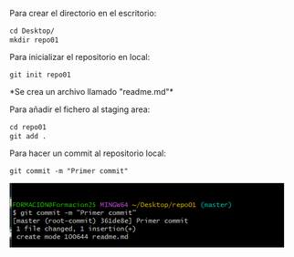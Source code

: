 Para crear el directorio en el escritorio:

```
cd Desktop/
mkdir repo01
```

Para inicializar el repositorio en local:

```
git init repo01
```

\*Se crea un archivo llamado "readme.md"\*

Para añadir el fichero al staging area:

```
cd repo01
git add .
```

Para hacer un commit al repositorio local:

```
git commit -m "Primer commit"
```

![Imagen](TareaGit1.png)
